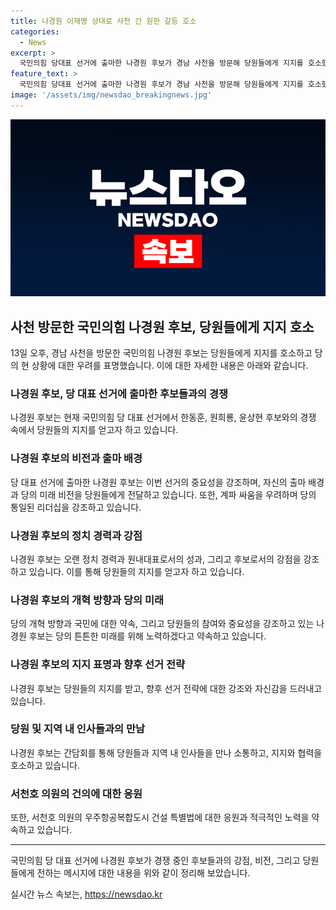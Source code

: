 ```yaml
---
title: 나경원 이재명 상대로 사천 간 원한 갈등 호소
categories:
  - News
excerpt: >
  국민의힘 당대표 선거에 출마한 나경원 후보가 경남 사천을 방문해 당원들에게 지지를 호소했다. 이번 선거에서의 자신의 비전과 경력, 미래 전망에 대해 간담회를 통해 당원들과 소통하며 이야기했다. 또한, 대통령과의 관계와 당의 개혁 방향 등을 강조하며 당원들의 지지를 얻기 위해 노력했다. 현재 당대표 선거는 한동훈, 원희룡, 나경원, 윤상현 후보가 경쟁 중이다.
feature_text: >
  국민의힘 당대표 선거에 출마한 나경원 후보가 경남 사천을 방문해 당원들에게 지지를 호소했다. 이번 선거에서의 자신의 비전과 경력, 미래 전망에 대해 간담회를 통해 당원들과 소통하며 이야기했다. 또한, 대통령과의 관계와 당의 개혁 방향 등을 강조하며 당원들의 지지를 얻기 위해 노력했다. 현재 당대표 선거는 한동훈, 원희룡, 나경원, 윤상현 후보가 경쟁 중이다.
image: '/assets/img/newsdao_breakingnews.jpg'
---
```


<p><img src="/assets/img/newsdao_breakingnews.jpg" alt="flaretime 속보" /></p>

<h2 data-ke-size="size26">사천 방문한 국민의힘 나경원 후보, 당원들에게 지지 호소</h2>

<p data-ke-size="size16">13일 오후, 경남 사천을 방문한 국민의힘 나경원 후보는 당원들에게 지지를 호소하고 당의 현 상황에 대한 우려를 표명했습니다. 이에 대한 자세한 내용은 아래와 같습니다.</p>

<h3>나경원 후보, 당 대표 선거에 출마한 후보들과의 경쟁</h3>

<p data-ke-size="size16">나경원 후보는 현재 국민의힘 당 대표 선거에서 한동훈, 원희룡, 윤상현 후보와의 경쟁 속에서 당원들의 지지를 얻고자 하고 있습니다.</p>

<h3>나경원 후보의 비전과 출마 배경</h3>

<p data-ke-size="size16">당 대표 선거에 출마한 나경원 후보는 이번 선거의 중요성을 강조하며, 자신의 출마 배경과 당의 미래 비전을 당원들에게 전달하고 있습니다. 또한, 계파 싸움을 우려하며 당의 통일된 리더십을 강조하고 있습니다.</p>

<h3>나경원 후보의 정치 경력과 강점</h3>

<p data-ke-size="size16">나경원 후보는 오랜 정치 경력과 원내대표로서의 성과, 그리고 후보로서의 강점을 강조하고 있습니다. 이를 통해 당원들의 지지를 얻고자 하고 있습니다.</p>

<h3>나경원 후보의 개혁 방향과 당의 미래</h3>

<p data-ke-size="size16">당의 개혁 방향과 국민에 대한 약속, 그리고 당원들의 참여와 중요성을 강조하고 있는 나경원 후보는 당의 튼튼한 미래를 위해 노력하겠다고 약속하고 있습니다.</p>

<h3>나경원 후보의 지지 표명과 향후 선거 전략</h3>

<p data-ke-size="size16">나경원 후보는 당원들의 지지를 받고, 향후 선거 전략에 대한 강조와 자신감을 드러내고 있습니다.</p>

<h3>당원 및 지역 내 인사들과의 만남</h3>

<p data-ke-size="size16">나경원 후보는 간담회를 통해 당원들과 지역 내 인사들을 만나 소통하고, 지지와 협력을 호소하고 있습니다.</p>

<h3>서천호 의원의 건의에 대한 응원</h3>

<p data-ke-size="size16">또한, 서천호 의원의 우주항공복합도시 건설 특별법에 대한 응원과 적극적인 노력을 약속하고 있습니다.</p>

<hr>

<p data-ke-size="size16">국민의힘 당 대표 선거에 나경원 후보가 경쟁 중인 후보들과의 강점, 비전, 그리고 당원들에게 전하는 메시지에 대한 내용을 위와 같이 정리해 보았습니다.</p>
실시간 뉴스 속보는, <a href="https://newsdao.kr" rel="dofollow">https://newsdao.kr</a>


